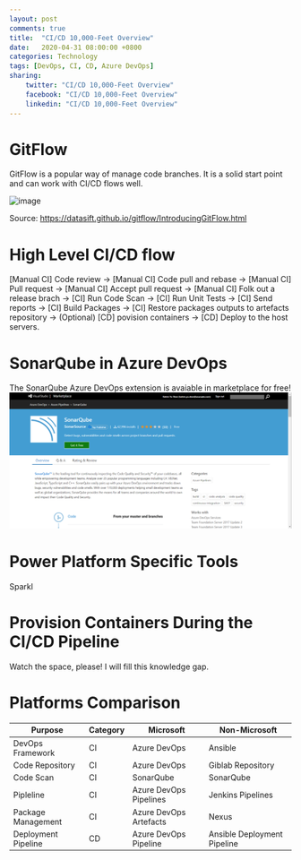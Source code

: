```yaml
---
layout: post
comments: true
title:  "CI/CD 10,000-Feet Overview"
date:   2020-04-31 08:00:00 +0800
categories: Technology
tags: [DevOps, CI, CD, Azure DevOps]
sharing:
    twitter: "CI/CD 10,000-Feet Overview"
    facebook: "CI/CD 10,000-Feet Overview"
    linkedin: "CI/CD 10,000-Feet Overview"
---
```


# GitFlow
GitFlow is a popular way of manage code branches. It is a solid start point and can work with CI/CD flows well.

![image](https://datasift.github.io/gitflow/GitFlowHotfixBranch.png)

Source: https://datasift.github.io/gitflow/IntroducingGitFlow.html

# High Level CI/CD flow
[Manual CI] Code review -> [Manual CI] Code pull and rebase -> [Manual CI] Pull request -> [Manual CI] Accept pull request -> [Manual CI] Folk out a release brach 
-> [CI] Run Code Scan -> [CI] Run Unit Tests -> [CI] Send reports -> [CI] Build Packages -> [CI] Restore packages outputs to artefacts repository -> (Optional) [CD] povision containers -> [CD] Deploy to the host servers.

# SonarQube in Azure DevOps
The SonarQube Azure DevOps extension is avaiable in marketplace for free!
![image](../images/2021-04-31-cicd-10000-feet-overview/sonar-qube-azure-devops-extension.png)

# Power Platform Specific Tools
Sparkl

# Provision Containers During the CI/CD Pipeline
Watch the space, please! I will fill this knowledge gap.

# Platforms Comparison

| Purpose | Category | Microsoft | Non-Microsoft |
| ---------------- | ---------------- | ---------------- | ----------------- |
| DevOps Framework | CI | Azure DevOps | Ansible |
| Code Repository | CI | Azure DevOps | Giblab Repository |
| Code Scan | CI | SonarQube | SonarQube |
| Pipleline | CI | Azure DevOps Pipelines | Jenkins Pipelines |
| Package Management | CI | Azure DevOps Artefacts | Nexus |
| Deployment Pipeline | CD | Azure DevOps Pipeline | Ansible Deployment Pipeline |


